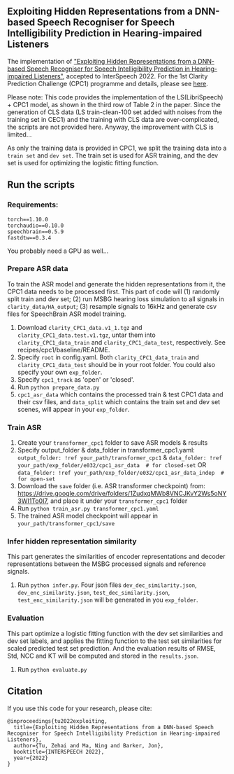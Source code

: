 ## Exploiting Hidden Representations from a DNN-based Speech Recogniser for Speech Intelligibility Prediction in Hearing-impaired Listeners
The implementation of ["Exploiting Hidden Representations from a DNN-based Speech Recogniser for Speech Intelligibility Prediction in Hearing-impaired Listeners"](https://arxiv.org/abs/2204.04287), accepted to InterSpeech 2022. For the 1st Clarity Prediction Challenge (CPC1) programme and details, please see [here](https://claritychallenge.github.io/clarity2022-workshop/programme.html).

Please note: This code provides the implementation of the LS(LibriSpeech) + CPC1 model, as shown in the third row of Table 2 in the paper. Since the generation of CLS data (LS train-clean-100 set added with noises from the training set in CEC1) and the training with CLS data are over-complicated, the scripts are not provided here. Anyway, the improvement with CLS is limited...

As only the training data is provided in CPC1, we split the training data into a `train set` and `dev set`. The train set is used for ASR training, and the dev set is used for optimizing the logistic fitting function.

## Run the scripts
### Requirements:
```
torch==1.10.0
torchaudio==0.10.0
speechbrain==0.5.9
fastdtw==0.3.4
```
You probably need a GPU as well...

### Prepare ASR data
To train the ASR model and generate the hidden representations from it, the CPC1 data needs to be processed first. This part of code will (1) randomly split train and dev set; (2) run MSBG hearing loss simulation to all signals in `clarity_data/HA_output`; (3) resample signals to 16kHz and generate csv files for SpeechBrain ASR model training.
1. Download `clarity_CPC1_data.v1_1.tgz` and `clarity_CPC1_data.test.v1.tgz`, untar them into `clarity_CPC1_data_train` and `clarity_CPC1_data_test`, respectively. See recipes/cpc1/baseline/README.
2. Specify `root` in config.yaml. Both `clarity_CPC1_data_train` and `clarity_CPC1_data_test` should be in your root folder. You could also specify your own `exp_folder`.
3. Specify `cpc1_track` as 'open' or 'closed'.
4. Run `python prepare_data.py`
5. `cpc1_asr_data` which contains the processed train & test CPC1 data and their csv files, and `data_split` which contains the train set and dev set scenes, will appear in your `exp_folder`.

### Train ASR
1. Create your `transformer_cpc1` folder to save ASR models & results
2. Specify output_folder & data_folder in transformer_cpc1.yaml:
`output_folder: !ref your_path/transformer_cpc1` &
`data_folder: !ref your_path/exp_folder/e032/cpc1_asr_data  # for closed-set`
OR
`data_folder: !ref your_path/exp_folder/e032/cpc1_asr_data_indep  # for open-set`
3. Download the `save` folder (i.e. ASR transformer checkpoint) from: https://drive.google.com/drive/folders/1ZudxqMWb8VNCJKvY2Ws5oNY3WI1To0I7, and place it under your `transformer_cpc1` folder
4. Run `python train_asr.py transformer_cpc1.yaml`
5. The trained ASR model checkpoint will appear in `your_path/transformer_cpc1/save`

### Infer hidden representation similarity
This part generates the similarities of encoder representations and decoder representations between the MSBG processed signals and reference signals.
1. Run `python infer.py`. Four json files `dev_dec_similarity.json`, `dev_enc_similarity.json`, `test_dec_similarity.json`, `test_enc_similarity.json` will be generated in you `exp_folder`.

### Evaluation
This part optimize a logistic fitting function with the dev set similarities and dev set labels, and applies the fitting function to the test set similarities for scaled predicted test set prediction. And the evaluation results of RMSE, Std, NCC and KT will be computed and stored in the `results.json`.
1. Run `python evaluate.py`

## Citation
If you use this code for your research, please cite:
```text
@inproceedings{tu2022exploiting,
  title={Exploiting Hidden Representations from a DNN-based Speech Recogniser for Speech Intelligibility Prediction in Hearing-impaired Listeners},
  author={Tu, Zehai and Ma, Ning and Barker, Jon},
  booktitle={INTERSPEECH 2022},
  year={2022}
}
```